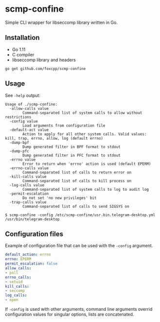 # scmp-confine

Simple CLI wrapper for libseccomp library written in Go.

## Installation

- Go 1.11
- C compiler
- libseccomp library and headers

```
go get github.com/foxcpp/scmp-confine
```

## Usage

See `-help` output:
```
Usage of ./scmp-confine:
  -allow-calls value
    	Command-separated list of system calls to allow without restrictions
  -config value
    	Load arguments from configuration file
  -default-act value
    	Action to apply for all other system calls. Valid values: kill, trap, errno, allow, log (default errno)
  -dump-bpf
    	Dump generated filter in BPF format to stdout
  -dump-pfc
    	Dump generated filter in PFC format to stdout
  -errno value
    	Error to return when 'errno' action is used (default EPERM)
  -errno-calls value
    	Command-separated list of calls to return error on
  -kill-calls value
    	Command-separated list of calls to kill process on
  -log-calls value
    	Command-separated list of system calls to log to audit log
  -permit-escalation
    	Do not set 'no new privileges' bit
  -trap-calls value
    	Command-separated list of calls to send SIGSYS on
```

```
$ scmp-confine -config /etc/scmp-confine/usr.bin.telegram-desktop.yml /usr/bin/telegram-desktop
```

## Configuration files

Example of configuration file that can be used with the `-config` argument.

```yaml
default_action: errno
errno: EPERM
permit_escalation: false
allow_calls:
- poll
errno_calls:
- setuid
kill_calls:
- seccomp
log_calls:
- open
```

If `-config` is used with other arguments, command line arguments overrid
configuration values for singular options, lists are concatenated.
